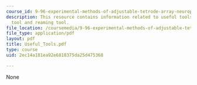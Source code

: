 ```yaml
---
course_id: 9-96-experimental-methods-of-adjustable-tetrode-array-neurophysiology-january-iap-2001
description: This resource contains information related to useful tools like turning
  tool and reaming tool.
file_location: /coursemedia/9-96-experimental-methods-of-adjustable-tetrode-array-neurophysiology-january-iap-2001/2ec14a181ea92e6818375da25d475368_Useful_Tools.pdf
file_type: application/pdf
layout: pdf
title: Useful_Tools.pdf
type: course
uid: 2ec14a181ea92e6818375da25d475368

---
```

None